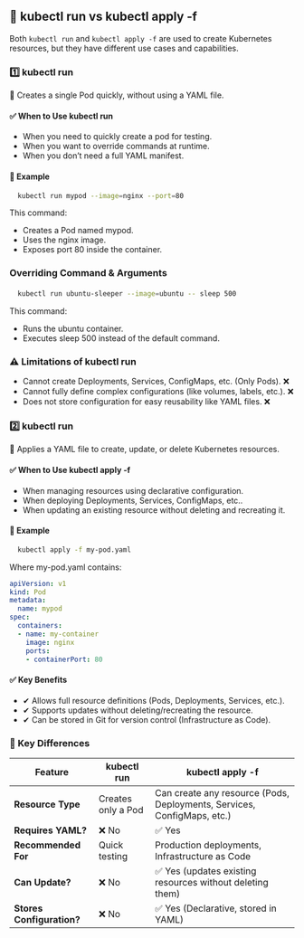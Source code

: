 ## 🔹 kubectl run vs kubectl apply -f

Both `kubectl run` and `kubectl apply -f` are used to create Kubernetes resources, but they have different use cases and capabilities.

### 1️⃣ kubectl run

🚀 Creates a single Pod quickly, without using a YAML file.

#### ✅ When to Use kubectl run
* When you need to quickly create a pod for testing.
* When you want to override commands at runtime.
* When you don’t need a full YAML manifest.

#### 📌 Example
```sh
  kubectl run mypod --image=nginx --port=80
 ```

This command:
* Creates a Pod named mypod.
* Uses the nginx image.
* Exposes port 80 inside the container.


### Overriding Command & Arguments

####
```sh
  kubectl run ubuntu-sleeper --image=ubuntu -- sleep 500
 ```

This command:
* Runs the ubuntu container.
* Executes sleep 500 instead of the default command.


### ⚠️ Limitations of kubectl run

* Cannot create Deployments, Services, ConfigMaps, etc. (Only Pods). ❌
* Cannot fully define complex configurations (like volumes, labels, etc.). ❌
* Does not store configuration for easy reusability like YAML files. ❌


### 2️⃣ kubectl run

📄 Applies a YAML file to create, update, or delete Kubernetes resources.

#### ✅ When to Use kubectl apply -f
* When managing resources using declarative configuration.
* When deploying Deployments, Services, ConfigMaps, etc..
* When updating an existing resource without deleting and recreating it.

#### 📌 Example
```sh
  kubectl apply -f my-pod.yaml
```

Where my-pod.yaml contains:

```yaml
apiVersion: v1
kind: Pod
metadata:
  name: mypod
spec:
  containers:
  - name: my-container
    image: nginx
    ports:
    - containerPort: 80
```


#### ✅ Key Benefits
- ✔ Allows full resource definitions (Pods, Deployments, Services, etc.).
- ✔ Supports updates without deleting/recreating the resource.
- ✔ Can be stored in Git for version control (Infrastructure as Code).


### 🔹 Key Differences

| Feature                | kubectl run                                       | kubectl apply -f                                                       |
|------------------------|---------------------------------------------------|------------------------------------------------------------------------|
| **Resource Type**      | Creates only a Pod                                | Can create any resource (Pods, Deployments, Services, ConfigMaps, etc.)|
| **Requires YAML?**     | ❌ No                                              | ✅ Yes                                                                 |
| **Recommended For**    | Quick testing                                     | Production deployments, Infrastructure as Code                         |
| **Can Update?**        | ❌ No                                              | ✅ Yes (updates existing resources without deleting them)              |
| **Stores Configuration?** | ❌ No                                          | ✅ Yes (Declarative, stored in YAML)                                   |



